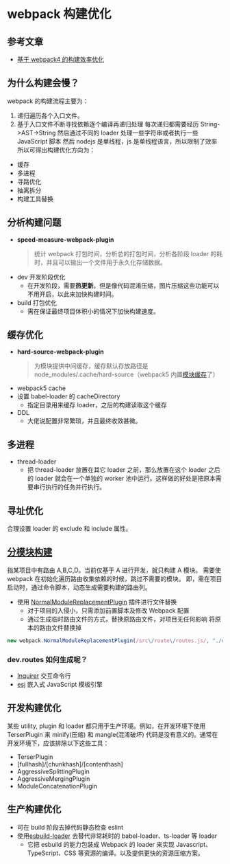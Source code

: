 <!--
 * @Desc:
 * @Author: 曾茹菁
 * @Date: 2022-08-17 10:25:37
 * @LastEditors: 曾茹菁
 * @LastEditTime: 2022-09-01 12:43:17
-->

# webpack 构建优化

## 参考文章

- [基于 webpack4 的构建效率优化](https://juejin.cn/post/7127098334900125710)

## 为什么构建会慢？

webpack 的构建流程主要为：

1. 递归遍历各个入口文件。
2. 基于入口文件不断寻找依赖逐个编译再递归处理
   每次递归都需要经历 String->AST->String
   然后通过不同的 loader 处理一些字符串或者执行一些 JavaScript 脚本
   然后 nodejs 是单线程，js 是单线程语言，所以限制了效率
   所以可得出构建优化方向为：

- 缓存
- 多进程
- 寻路优化
- 抽离拆分
- 构建工具替换

## 分析构建问题

- **speed-measure-webpack-plugin**
  > 统计 webpack 打包时间，分析总的打包时间，分析各阶段 loader 的耗时，并且可以输出一个文件用于永久化存储数据。
- dev 开发阶段优化
  - 在开发阶段，需要**热更新**。但是像代码混淆压缩，图片压缩这些功能可以不用开启，以此来加快构建时间。
- build 打包优化
  - 需在保证最终项目体积小的情况下加快构建速度。

## 缓存优化

- **hard-source-webpack-plugin**
  > 为模块提供中间缓存，缓存默认存放路径是 node_modules/.cache/hard-source（webpack5 内置[模块缓存](https://webpack.js.org/configuration/cache/#root)了）
- webpack5 cache
- 设置 babel-loader 的 cacheDirectory
  - 指定目录用来缓存 loader，之后的构建读取这个缓存
- DDL
  - 大佬说配置非常繁琐，并且最终收效甚微。

## 多进程

- thread-loader
  - 把 thread-loader 放置在其它 loader 之前，那么放置在这个 loader 之后的 loader 就会在一个单独的 worker 池中运行。这样做的好处是把原本需要串行执行的任务并行执行。

## 寻址优化

合理设置 loader 的 exclude 和 include 属性。

## [分模块构建](https://juejin.cn/post/7127098334900125710#heading-12)

指某项目中有路由 A,B,C,D。当前仅基于 A 进行开发，就只构建 A 模块。
需要使 webpack 在初始化遍历路由收集依赖的时候，跳过不需要的模块。
即，需在项目启动时，通过命令脚本，动态生成需要构建的路由列。

- 使用 [NormalModuleReplacementPlugin](https://webpack.docschina.org/plugins/normal-module-replacement-plugin/) 插件进行文件替换
  - 对于项目的入侵小，只需添加前置脚本及修改 Webpack 配置
  - 通过生成临时路由文件的方式，替换原路由文件，对项目无任何影响
    将原本的路由文件替换掉

```js
new webpack.NormalModuleReplacementPlugin(/src\/route\/routes.js/, "./dev.routes.js");
```

### dev.routes 如何生成呢？

- [Inquirer](https://github.com/SBoudrias/Inquirer.js/) 交互命令行
- [esj](https://ejs.bootcss.com/) 嵌入式 JavaScript 模板引擎

## 开发构建优化

某些 utility, plugin 和 loader 都只用于生产环境。例如，在开发环境下使用 TerserPlugin 来 minify(压缩) 和 mangle(混淆破坏) 代码是没有意义的。通常在开发环境下，应该排除以下这些工具：

- TerserPlugin
- [fullhash]/[chunkhash]/[contenthash]
- AggressiveSplittingPlugin
- AggressiveMergingPlugin
- ModuleConcatenationPlugin

## 生产构建优化

- 可在 build 阶段去掉代码静态检查 eslint
- 使用[esbuild-loader](https://github.com/privatenumber/esbuild-loader) 去替代非常耗时的 babel-loader、ts-loader 等 loader
  - 它把 esbuild 的能力包装成 Webpack 的 loader 来实现 Javascript、TypeScript、CSS 等资源的编译。以及提供更快的资源压缩方案。
